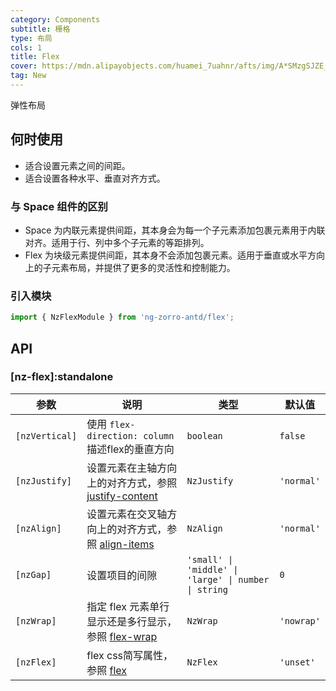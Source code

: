 ```yaml
---
category: Components
subtitle: 栅格
type: 布局
cols: 1
title: Flex
cover: https://mdn.alipayobjects.com/huamei_7uahnr/afts/img/A*SMzgSJZE_AwAAAAAAAAAAAAADrJ8AQ/original
tag: New
---
```


弹性布局

## 何时使用

- 适合设置元素之间的间距。
- 适合设置各种水平、垂直对齐方式。

### 与 Space 组件的区别

- Space 为内联元素提供间距，其本身会为每一个子元素添加包裹元素用于内联对齐。适用于行、列中多个子元素的等距排列。
- Flex 为块级元素提供间距，其本身不会添加包裹元素。适用于垂直或水平方向上的子元素布局，并提供了更多的灵活性和控制能力。

### 引入模块

```ts
import { NzFlexModule } from 'ng-zorro-antd/flex';
```

## API

### [nz-flex]:standalone

| 参数  | 说明   | 类型   | 默认值  |
| -------- | ---------------- | --------------- | ---------- |
| `[nzVertical]` | 使用 `flex-direction: column`描述flex的垂直方向  | `boolean`  | `false`  |
| `[nzJustify]` | 设置元素在主轴方向上的对齐方式，参照 [justify-content](https://developer.mozilla.org/zh-CN/docs/Web/CSS/justify-content) | `NzJustify` | `'normal'` |
| `[nzAlign]` | 设置元素在交叉轴方向上的对齐方式，参照 [align-items](https://developer.mozilla.org/zh-CN/docs/Web/CSS/align-items) | `NzAlign` | `'normal'` |
| `[nzGap]`  | 设置项目的间隙   | `'small' \| 'middle' \| 'large' \| number \| string`    | `0`    |
| `[nzWrap]` | 指定 flex 元素单行显示还是多行显示，参照 [flex-wrap](https://developer.mozilla.org/zh-CN/docs/Web/CSS/flex-wrap) | `NzWrap` | `'nowrap'` |
| `[nzFlex]` | flex css简写属性，参照 [flex](https://developer.mozilla.org/zh-CN/docs/Web/CSS/flex)   |   `NzFlex`   | `'unset'` |
